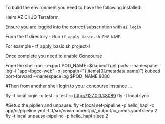 To build the environment you need to have the following installed:

Helm
AZ Cli
JQ
Terraform

Ensure you are logged into the correct subscription  with `az login`

From the tf directory - Run `tf_apply_basic.sh ENV_NAME`

For example - tf_apply_basic.sh project-1


Once complete you need to enable Concourse

From the shell run - 
export POD_NAME=$(kubectl get pods --namespace lbg -l "app=lbgcc-web" -o jsonpath="{.items[0].metadata.name}")
kubectl port-forward --namespace lbg $POD_NAME 8080

#Then from another shell login to your concourse instance ...

fly -t local login -u test -p test -c http://127.0.0.1:8080
fly -t local sync

#Setup the piplien and unpause.
fly -t local set-pipeline -p hello_hapi -c app/ci/pipeline.yml -l tf/src/environment/ci/_output/ci_creds.yaml
sleep 2
fly -t local unpause-pipeline -p hello_hapi
sleep 2


